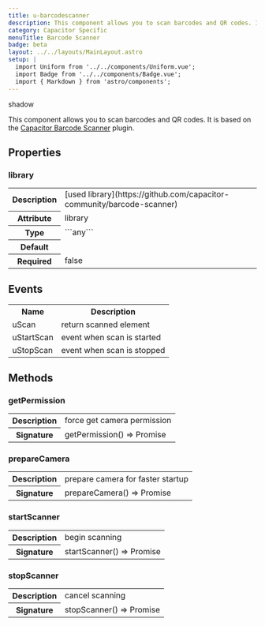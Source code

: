 ```yaml
---
title: u-barcodescanner
description: This component allows you to scan barcodes and QR codes. It is based on the [Capacitor Barcode Scanner](https://github.com/capacitor-community/barcode-scanner) plugin.
category: Capacitor Specific
menuTitle: Barcode Scanner
badge: beta
layout: ../../layouts/MainLayout.astro
setup: |
  import Uniform from '../../components/Uniform.vue';
  import Badge from '../../components/Badge.vue';
  import { Markdown } from 'astro/components';
---
```


<Badge> shadow </Badge>

This component allows you to scan barcodes and QR codes. It is based on the [Capacitor Barcode Scanner](https://github.com/capacitor-community/barcode-scanner) plugin.

## Properties

### library

<table>
<tr><th>Description</th><td><Markdown>[used library](https://github.com/capacitor-community/barcode-scanner)</Markdown></td></tr>
<tr><th>Attribute</th><td><Markdown>library</Markdown></td></tr>
<tr><th>Type</th><td><Markdown>```any```</Markdown></td></tr>
<tr><th>Default</th><td><Markdown></Markdown></td></tr>
<tr><th>Required</th><td><Markdown>false</Markdown></td></tr>
</table>

## Events

<table>
<tr><th>Name</th><th>Description</th></tr>

<tr><td><Markdown>uScan</Markdown></td><td><Markdown>return scanned element</Markdown></td></tr>
<tr><td><Markdown>uStartScan</Markdown></td><td><Markdown>event when scan is started</Markdown></td></tr>
<tr><td><Markdown>uStopScan</Markdown></td><td><Markdown>event when scan is stopped</Markdown></td></tr></table>

## Methods

### getPermission

<table>
<tr><th>Description</th><td><Markdown>force get camera permission</Markdown></td></tr>
<tr><th>Signature</th><td><Markdown>getPermission() => Promise<void></Markdown></td></tr>
</table>

### prepareCamera

<table>
<tr><th>Description</th><td><Markdown>prepare camera for faster startup</Markdown></td></tr>
<tr><th>Signature</th><td><Markdown>prepareCamera() => Promise<void></Markdown></td></tr>
</table>

### startScanner

<table>
<tr><th>Description</th><td><Markdown>begin scanning</Markdown></td></tr>
<tr><th>Signature</th><td><Markdown>startScanner() => Promise<void></Markdown></td></tr>
</table>

### stopScanner

<table>
<tr><th>Description</th><td><Markdown>cancel scanning</Markdown></td></tr>
<tr><th>Signature</th><td><Markdown>stopScanner() => Promise<void></Markdown></td></tr>
</table>

</table>
